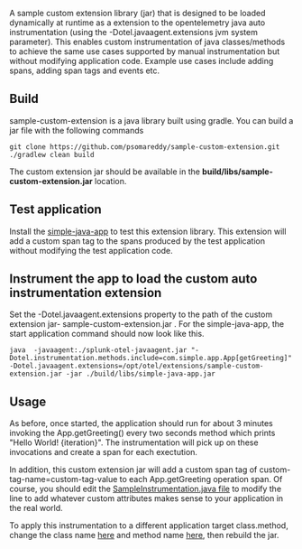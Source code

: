 A sample custom extension library (jar) that is designed to be loaded dynamically at runtime as a extension to the opentelemetry java auto instrumentation (using the -Dotel.javaagent.extensions jvm system parameter). This enables custom instrumentation of java classes/methods to achieve the same use cases supported by manual instrumentation but without modifying application code. 
Example use cases include adding spans, adding span tags and events etc.

## Build
sample-custom-extension is a java library built using gradle. You can build a jar file with the following commands

```
git clone https://github.com/psomareddy/sample-custom-extension.git
./gradlew clean build
```
The custom extension jar should be available in the **build/libs/sample-custom-extension.jar** location.

## Test application
Install the [simple-java-app](https://github.com/psomareddy/simple-java-app) to test this extension library. This extension will add a custom span tag to the spans produced by the test application without modifying the test application code.

## Instrument the app to load the custom auto instrumentation extension

Set the -Dotel.javaagent.extensions property to the path of the custom extension jar- sample-custom-extension.jar . For the simple-java-app, the start application command should now look like this.

```
java  -javaagent:./splunk-otel-javaagent.jar "-Dotel.instrumentation.methods.include=com.simple.app.App[getGreeting]" -Dotel.javaagent.extensions=/opt/otel/extensions/sample-custom-extension.jar -jar ./build/libs/simple-java-app.jar
```

## Usage
As before, once started, the application should run for about 3 minutes invoking the App.getGreeting() every two seconds method which prints "Hello World! {iteration}". The instrumentation will pick up on these invocations and create a span for each exectution.

In addition, this custom extension jar will add a custom span tag of custom-tag-name=custom-tag-value to each App.getGreeting operation span. Of course, you should edit the [SampleInstrumentation.java file](https://github.com/psomareddy/sample-custom-extension/blob/main/src/main/java/com/splunk/field/extension/SampleInstrumentation.java#L41) to modify the line to add whatever custom attributes makes sense to your application in the real world.

To apply this instrumentation to a different application target class.method, change the class name [here](https://github.com/psomareddy/sample-custom-extension/blob/dcc44eda73b49e0a2c4898b5979e21e7b7c6d4a3/src/main/java/com/splunk/field/extension/SampleInstrumentation.java#L24) and method name [here](https://github.com/psomareddy/sample-custom-extension/blob/dcc44eda73b49e0a2c4898b5979e21e7b7c6d4a3/src/main/java/com/splunk/field/extension/SampleInstrumentation.java#L29), then rebuild the jar. 

